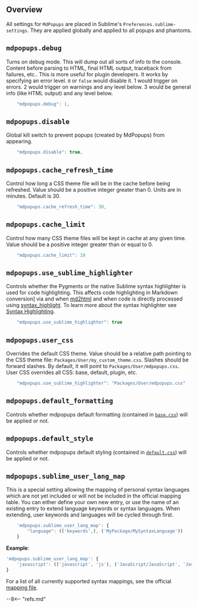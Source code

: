 ## Overview

All settings for `MdPopups` are placed in Sublime's `Preferences.sublime-settings`.  They are applied globally and applied to all popups and phantoms.

## `mdpopups.debug`

Turns on debug mode.  This will dump out all sorts of info to the console.  Content before parsing to HTML, final HTML output, traceback from failures, etc..  This is more useful for plugin developers.  It works by specifying an error level.  `0` or `false` would disable it.  1 would trigger on errors. 2 would trigger on warnings and any level below.  3 would be general info (like HTML output) and any level below.

```js
    "mdpopups.debug": 1,
```

## `mdpopups.disable`

Global kill switch to prevent popups (created by MdPopups) from appearing.

```js
    "mdpopups.disable": true,
```

## `mdpopups.cache_refresh_time`

Control how long a CSS theme file will be in the cache before being refreshed.  Value should be a positive integer greater than 0.  Units are in minutes.  Default is 30.

```js
    "mdpopups.cache_refresh_time": 30,
```

## `mdpopups.cache_limit`

Control how many CSS theme files will be kept in cache at any given time.  Value should be a positive integer greater than or equal to 0.

```js
    "mdpopups.cache_limit": 10
```

## `mdpopups.use_sublime_highlighter`

Controls whether the Pygments or the native Sublime syntax highlighter is used for code highlighting.  This affects code highlighting in Markdown conversion] via and when [md2html](#md2html) and when code is directly processed using [syntax_highlight](#syntax_highlight). To learn more about the syntax highlighter see [Syntax Highlighting](#syntax-highlighting).

```js
    "mdpopups.use_sublime_highlighter": true
```

## `mdpopups.user_css`

Overrides the default CSS theme.  Value should be a relative path pointing to the CSS theme file: `Packages/User/my_custom_theme.css`.  Slashes should be forward slashes. By default, it will point to `Packages/User/mdpopups.css`.  User CSS overrides all CSS: base, default, plugin, etc.

```js
    "mdpopups.use_sublime_highlighter": "Packages/User/mdpopups.css"
```

## `mdpopups.default_formatting`

Controls whether mdpopups default formatting (contained in [`base.css`](https://github.com/facelessuser/sublime-markdown-popups/blob/master/css/base.css)) will be applied or not.

## `mdpopups.default_style`

Controls whether mdpopups default styling (contained in [`default.css`](https://github.com/facelessuser/sublime-markdown-popups/blob/master/css/default.css)) will be applied or not.

## `mdpopups.sublime_user_lang_map`

This is a special setting allowing the mapping of personal syntax languages which are not yet included or will not be included in the official mapping table.  You can either define your own new entry, or use the name of an existing entry to extend language keywords or syntax languages.  When extending, user keywords and languages will be cycled through first.

```js
    'mdpopups.sublime_user_lang_map': {
        "language": (('keywords',), ('MyPackage/MySyntaxLanguage'))
    }
```

**Example**:
```js
'mdpopups.sublime_user_lang_map': {
    'javascript': (('javascript', 'js'), ('JavaScript/JavaScript', 'JavaScriptNext - ES6 Syntax/JavaScriptNext'))
}
```

For a list of all currently supported syntax mappings, see the official [mapping file](https://github.com/facelessuser/sublime-markdown-popups/blob/master/st3/mdpopups/st_mapping.py).

--8<-- "refs.md"

